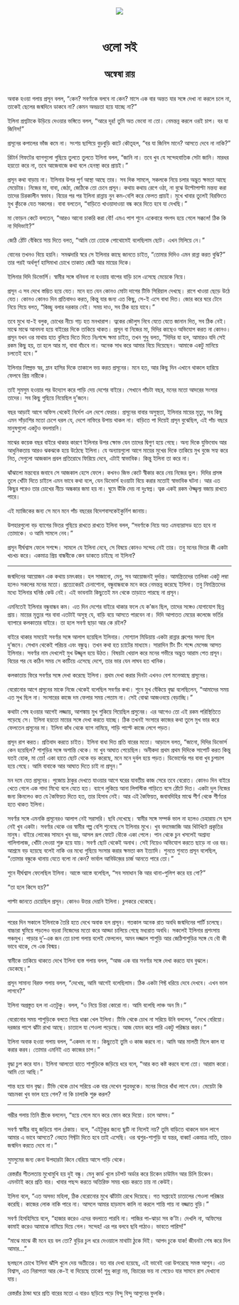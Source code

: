 <div align=center> <img src="../../metadata/images/rabibasariya/ওলো-সই-অন্বেষা-রায়.jpg" align="center"></div><br><h1 align=center>ওলো সই</h1>
<h2 align=center>অন্বেষা রায়</h2><br>অবাক হওয়া গলায় প্রসূন বলল, “কেন? সবর্ণাকে বলবে না কেন? মাসে এক বার অন্তত যার সঙ্গে দেখা না করলে চলে না, তাকেই ছেলের জন্মদিনে ডাকবে না? কেমন অভদ্রতা হয়ে যাচ্ছে না?”

ইলিনা প্রশ্নটাকে উড়িয়ে দেওয়ার ভঙ্গিতে বলল, “আরে দূর! তুমি অত ভেবো না তো। নেমন্তন্ন করলে ওরই চাপ। বর যা জিনিস!”

প্রসূনের কপালের ভাঁজ কমে না। সংশয় ছাপিয়ে বুড়বুড়ি কাটে কৌতূহল, “বর যা জিনিস মানে? আসতে দেবে না নাকি?”

রিটার্ন গিফটের ব্যাগগুলো গুছিয়ে তুলতে তুলতে ইলিনা বলল, “জানি না। তবে খুব যে সন্দেহবাতিক সেটা জানি। মারধর হয়তো করে না, তবে আজেবাজে কথা বলে হেনস্থা করে প্রায়ই।”

প্রসূন কথা বাড়ায় না। ইলিনার উপর পূর্ণ আস্থা আছে তার। সব দিক সামলে, সকলকে নিয়ে চলার অদ্ভুত ক্ষমতা আছে মেয়েটার। নিজের মা, বাবা, জেঠা, জেঠিকে তো চেনে প্রসূন। কথায় কথায় রেগে ওঠা, না বুঝে উল্টোপাল্টা মন্তব্য করা তাদের চিরকালীন স্বভাব। বিয়ের পর পর ইলিনা রান্নায় নুন কম-বেশি করে ফেলত প্রায়ই। মুখে খাবার তুলেই বিরক্তিতে মুখ কুঁচকে যেত সকলের। বাবা বলতেন, “বাড়িতে খাওয়াদাওয়া বন্ধ করে দিতে হবে যা দেখছি।”

মা ফোড়ন কেটে বলতেন, “আরও আনো চাকরি করা বৌ! এমএ পাশ শুনে একেবারে গদগদ হয়ে গেলে সক্কলে! ঠিক কি না দিদিভাই?”

জেঠি ঠোঁট বেঁকিয়ে সায় দিতে বলত, “আমি তো তোকে পোথোমেই বলেছিলাম ছোট। এখন মিলিয়ে নে।”

বোনের তখনও বিয়ে হয়নি। সমঝদারি স্বরে সে ইলিনার কাছে জানতে চাইত, “তোমার দিদিও এমন রান্না করত বুঝি?” তার পরই অর্থপূর্ণ হাসিমাখা চোখে তাকাত জেঠি আর মায়ের দিকে।

ইলিনার দিদি ডিভোর্সি। স্বামীর সঙ্গে বনিবনা না হওয়ায় বাপের বাড়ি চলে এসেছে মেয়েকে নিয়ে।  

প্রসূন এ সব দেখে স্তম্ভিত হয়ে যেত। মনে হত যেন কোনও মোটা দাগের টিভি সিরিয়াল দেখছে। রাগে খাওয়া ছেড়ে উঠে যেত। কোনও কোনও দিন প্রতিবাদও করত, কিন্তু যার জন্য এত কিছু, সে-ই এসে বাধা দিত। জোর করে ঘরে টেনে নিয়ে গিয়ে বলত, “কিচ্ছু বলার দরকার নেই। সময় দাও, সব ঠিক হয়ে যাবে।”

তবে মুখে যা-ই বলুক, চোখের নীচে গাঢ় হত মনখারাপ। ত্বকের জৌলুস নিবে যেতে যেতে জানান দিত, সব ঠিক নেই। মাঝে মাঝে আনমনা হয়ে বাইরের দিকে তাকিয়ে থাকত। প্রসূন বা নিজের মা, দিদির কাছেও অভিযোগ করত না কোনও। প্রসূন যখন ওর মাথায় হাত বুলিয়ে দিতে দিতে নিঃশব্দে ক্ষমা চাইত, তখন শুধু বলত, “দিদির যা হল, আমারও যদি সেই রকম কিছু হয়, তা হলে আর মা, বাবা বাঁচবে না। অনেক সাধ করে আমার বিয়ে দিয়েছেন। আমাকে একটু মানিয়ে চলতেই হবে।”

ইলিনার নিষ্প্রভ স্বর, ম্লান হাসির দিকে তাকালে ভয় করত প্রসূনের। মনে হত, আর কিছু দিন এখানে থাকলে হারিয়ে ফেলবে প্রিয় নারীকে।

তাই সুমসুম হওয়ার পর উদ্যোগ করে পাড়ি দেয় দেশের বাইরে। সেখানে পাঁচটা বছর, মনের মতো আদরের সংসার তাদের। সব কিছু গুছিয়ে নিয়েছিল দু’জনে।

বছর আড়াই আগে অফিস থেকেই নির্দেশ এল দেশে ফেরার। প্রসূনের বাবার অসুস্থতা, ইলিনার মায়ের মৃত্যু, সব কিছু এমন সাঁড়াশির মতো চেপে ধরল যে, দেশে নাফিরে উপায় থাকল না। বাড়িতে পা দিয়েই প্রসূন বুঝেছিল, এই পাঁচ বছরে মানুষগুলো একটুও বদলায়নি।

মাঝের কয়েক বছর বাইরে থাকার কারণে ইলিনার উপর ক্ষোভ যেন তাদের দ্বিগুণ হয়ে গেছে। অন্য দিকে যুক্তিবোধ আর আধুনিকতায় আরও ঝকঝকে হয়ে উঠেছে ইলিনা। যে অন্যায়গুলো আগে মায়ের মুখের দিকে তাকিয়ে মুখ বুজে সহ্য করে নিত, সেগুলো আজকাল প্রবল প্রতিরোধে ফিরিয়ে দেবে, এটাই স্বাভাবিক। কিন্তু ইলিনা তা করে না।

ঝাঁঝালো মন্তব্যের জবাবে সে আজকাল হেসে ফেলে। কখনও জিভ কেটে স্বীকার করে নেয় নিজের ভুল। দিদির প্রসঙ্গ তুলে খোঁটা দিতে চাইলে এমন ভাবে কথা বলে, যেন ডিভোর্স হওয়াটা বিয়ে করার মতোই স্বাভাবিক ঘটনা। আর এত কিছুর পরেও তার চোখের নীচে অন্ধকার জমা হয় না। ঘুমে উঁকি দেয় না দুঃস্বপ্ন। ত্বক একই রকম ঔজ্জ্বল্য বজায় রাখতে পারে।

এই ম্যাজিকের জন্য সে মনে মনে পাঁচ বছরের বিদেশবাসকেইকুর্নিশ জানায়।

উপহারগুলো বড় ব্যাগের ভিতর গুছিয়ে রাখতে রাখতে ইলিনা বলল, “সবর্ণাকে নিয়ে অত এমব্যারাসড হতে হবে না তোমাকে। ও আমি সামলে নেব।”

প্রসূন দীর্ঘশ্বাস ফেলে সশব্দে। সামলে যে ইলিনা নেবে, সে বিষয়ে কোনও সন্দেহ নেই তার। তবু মনের ভিতর কী একটা খচখচ করে। একমাত্র প্রিয় বান্ধবীকে কেন ডাকতে চাইছে না ইলিনা?

*****

জন্মদিনের আয়োজন এক কথায় চমৎকার। হল সাজানো, মেনু, সব আয়োজনই দুর্দান্ত। আমন্ত্রিতদের তালিকা একটু লম্বা হলেও সকলের মনের মতো। প্রত্যেকেরই চেনাশোনা, বন্ধুবান্ধবকে মনে করে নেমন্তন্ন করেছে ইলিনা। তবু নিমন্ত্রিতদের মধ্যে ইলিনার ঘনিষ্ঠ কেউ নেই। এই ভাবনাটা কিছুতেই মন থেকে তাড়াতে পারছে না প্রসূন।  

এমনিতেই ইলিনার বন্ধুবান্ধব কম। এত দিন দেশের বাইরে থাকার ফলে যে ক’জন ছিল, তাদের সঙ্গেও যোগাযোগ ছিন্ন প্রায়। মায়ের মৃত্যুর পর বাবা এতটাই অসুস্থ যে, বাড়ি বয়ে আসতে পারবেন না। দিদি আপাতত মেয়ের কলেজে ভর্তির ব্যাপারে কলকাতার বাইরে। তা হলে সবর্ণা ছাড়া আর কে রইল?

বাইরে থাকার সময়েই সবর্ণার সঙ্গে আলাপ হয়েছিল ইলিনার। সোশ্যাল মিডিয়ায় একটা রান্নার গ্রুপের সদস্য ছিল দু’জনে। সেখান থেকেই পরিচয় এবং বন্ধুত্ব। তখন কথা হত চ্যাটের মাধ্যমে। সারাদিন টিং টিং শব্দে মেসেজ আসত ইলিনার। সবর্ণার নাম দেখলেই মুখ উজ্জ্বল হয়ে উঠত। বিষয়টা খেয়াল করে মনের গভীরে অদ্ভুত আরাম পেত প্রসূন। বিয়ের পর যে কঠিন সময় সে কাটিয়ে এসেছে দেশে, তার ভার যেন লাঘব হত খানিক।

কলকাতায় ফিরে সবর্ণার সঙ্গে দেখা করেছে ইলিনা। প্রথম দেখা করার দিনটা এখনও বেশ মনেআছে প্রসূনের।

বেরোনোর আগে প্রসূনের মাকে নিজে থেকেই বলেছিল সবর্ণার কথা। শুনে মুখ বেঁকিয়ে বৃদ্ধা বলেছিলেন, “আমাদের সময় এত সুখ ছিল না। সংসারের কাজে দম ফেলার সময় পেতাম না। সেই বোঝা আজওবয়ে বেড়াচ্ছি।”

কথাটা শেষ হওয়ার আগেই লজ্জায়, আশঙ্কায় মুখ শুকিয়ে গিয়েছিল প্রসুনের। এর আগেও তো এই রকম পরিস্থিতিতে পড়েছে সে। ইলিনা হয়তো মায়ের সঙ্গে দেখা করতে যাচ্ছে। ঠিক তখনই সংসারে কাজের কথা তুলে মুখ ভার করে ফেলতেন প্রসূনের মা। ইলিনা কাঁধ থেকে ব্যাগ নামিয়ে, শাড়ি পাল্টে কাজে লেগে পড়ত।

প্রসূন রাগ করত। প্রতিবাদ করতে চাইত। ইলিনা বাধা দিত প্রতি বারের মতো। আড়ালে বলত, “জানো, দিদির ডিভোর্স কেন হয়েছিল? শাশুড়ির সঙ্গে অশান্তি থেকে। মা খুব আঘাত পেয়েছিল। অনীকদা প্রথম প্রথম দিদিকে সাপোর্ট করত কিন্তু যতই হোক, মা তো! একা হাতে ছোট থেকে বড় করেছে, মনে মনে দুর্বল হয়ে পড়ত। ডিভোর্সের পর বাবা খুব চুপচাপ হয়ে গেছে। আমি বাবাকে আর আঘাত দিতে চাই না প্রসূন।”

মন দমে যেত প্রসূনের। পুজোয় ঠাকুর দেখতে যাওয়ার আগে ঘরের যাবতীয় কাজ সেরে তবে বেরোত। কোনও দিন বাইরে খেতে গেলে এক গাদা মিথ্যে বলে যেতে হত। ব্যাগে লুকিয়ে আনা লিপস্টিক গাড়িতে বসে ঠোঁটে দিত। একটা দুল নিজের জন্য কিনলেও কত যে কৈফিয়ত দিতে হত, তার হিসাব নেই। আর এই কৈফিয়ত, জবাবদিহির মাঝে শীর্ণ থেকে শীর্ণতর হতে থাকত ইলিনা।

সবর্ণার সঙ্গে এমনকি প্রসূনেরও আলাপ নেই সরাসরি। ছবি দেখেছে। স্বামীর সঙ্গে সম্পর্ক ভাল না হলেও চেহারায় সে ছাপ নেই খুব একটা। সবর্ণার থেকে ওর স্বামীর গল্প বেশি শুনেছে সে ইলিনার মুখে। খুব বদমেজাজি আর খিটখিটে প্রকৃতির মানুষ। বাইরে লোকের সামনে খুব ভদ্র, আসল রূপ ফোটে বৌকে একা পেলে। পান থেকে চুন খসলেই অশ্রাব্য গালিগালাজ, খোঁটা দেওয়া শুরু হয়ে যায়। সবর্ণা ছোট থেকেই অনাথ। সেই নিয়েও অভিযোগ করতে ছাড়ে না ওর বর। আশ্রমে বড় হয়েছে বলেই নাকি ওর মধ্যে গুছিয়ে সংসার করার ক্ষমতা কম ইত্যাদি। শুনতে শুনতে প্রসূন বলেছিল, “তোমার বন্ধুকে থানায় যেতে বলো না কেন? ভার্বাল আবিউজ়ের চার্জ আনতে পারে তো।”

শুনে দীর্ঘশ্বাস ফেলেছিল ইলিনা। আস্তে আস্তে বলেছিল, “সব সমাধান কি আর থানা-পুলিশ করে হয় গো?”

“তা হলে কিসে হয়?”

পাল্টা জানতে চেয়েছিল প্রসূন। কোনও উত্তর দেয়নি ইলিনা। চুপকরে থেকেছে।

*****

পরের দিন সকালে ইলিনাকে তৈরি হতে দেখে অবাক হল প্রসূন। গতকাল অনেক রাত অবধি জন্মদিনের পার্টি চলেছে। বাচ্চারা ঘুমিয়ে পড়লেও বড়রা নিজেদের মতো করে আড্ডা চালিয়ে গেছে মধ্যরাত অবধি। সকলেই ইলিনার প্রশংসায় পঞ্চমুখ। পাড়ার দু’-এক জন তো চাপা গলায় বলেই ফেললেন, অমন দজ্জাল শাশুড়ি আর জেঠিশাশুড়ির সঙ্গে যে বৌ কী ভাবে থাকে, সে এক বিস্ময়।

স্বামীকে তাকিয়ে থাকতে দেখে ইলিনা ব্যস্ত গলায় বলল, “আজ এক বার সবর্ণার সঙ্গে দেখা করতে যাব বুঝলে। ডেকেছে।”

প্রসূন সামান্য বিরক্ত গলায় বলল, “দেখেছ, আমি আগেই বলেছিলাম। ঠিক একটা গিফ্ট ধরিয়ে দেবে দেখবে। এখন ভাল লাগবে?”

ইলিনা অপ্রস্তুত হল না এতটুকু। বলল, “ও নিয়ে চিন্তা কোরো না। আমি বলেছি লাঞ্চ অন মি।”

বেরোনোর সময় শাশুড়িকে বলতে গিয়ে ধাক্কা খেল ইলিনা। টিভি থেকে চোখ না সরিয়ে উনি বললেন, “দেখে বেরিয়ো। দরজার পাশে ঝাঁটা রাখা আছে। চাতালে যা শেওলা পড়েছে। আজ যেমন করে পারি একটু পরিষ্কার করব।”

ইলিনা অবাক হওয়া গলায় বলল, “একদম না মা। কিছুতেই তুমি ও কাজ করবে না। আমি আর মালতী মিলে কাল যা করার করব। তোমার এমনিই এত কাজের চাপ।”

বৃদ্ধা চুপ করে যান। ইলিনা আলতো হাতে শাশুড়িকে জড়িয়ে ধরে বলে, “আর কত কষ্ট করবে বলো তো। আরাম করো। আমি তো আছি।”

শান্ত হয়ে যান বৃদ্ধা। টিভি থেকে চোখ সরিয়ে এক বার দেখেন পুত্রবধুকে। মনের ভিতর ধাঁধা লাগে যেন। মেয়েটা কি আচমকা খুব ভাল হয়ে গেল? না কি চালাকি শুরু করল?

*****

গম্ভীর গলায় তিনি স্ত্রীকে বললেন, “হয়ে গেলে মনে করে ফোন করে দিয়ো। চলে আসব।”

সবর্ণা স্বামীর বাহু জড়িয়ে গাল ঠেকায়। বলে, “এইটুকুর জন্যে ছুটি না নিলেই নয়? তুমি বাড়িতে থাকলে ভাল লাগে আমার এ ভাবে আসতে? নেহাত গিফ্টটা দিতে হবে তাই এসেছি। ওর শ্বশুর-শাশুড়ি যা যন্তর, বাব্বা! একমাত্র নাতি, তারও জন্মদিন করতে দেবে না।”

সুমসুমের জন্য কেনা উপহারটা কিনে বেরিয়ে আসে গাড়ি থেকে।

রেস্তরাঁর শীতলতায় মুখোমুখি হয় দুই বন্ধু। মেনু কার্ড খুলে চটপট অর্ডার করে চিকেন চাউমিন আর চিলি চিকেন। এমনটাই করে প্রতি বার। খাবার পছন্দ করতে অতিরিক্ত সময় খরচ করতে চায় না কেউই।

ইলিনা বলে, “এত অসভ্য মহিলা, ঠিক বেরোনোর মুখে ঝাঁটাটা রেখে দিয়েছে। গত সপ্তাহেই চাতালের শেওলা পরিষ্কার করেছি। কাজের লোক নাকি পারে না। আসলে আমার হাড়মাস কালি না করলে শান্তি পায় না বজ্জাত বুড়ি।”

সবর্ণা হিসহিসিয়ে বলে, “হাজার করেও এদের বদলাতে পারবি না। পাজির পা-ঝাড়া সব ক’টা। দেখলি না, অফিসের কামাই করেও আমাকে নামিয়ে দিয়ে গেল। সন্দেহ! এর পর বলবে ছবি পাঠাও। ভাবতে পারিস!”

“মাঝে মাঝে কী মনে হয় বল তো? বুড়ির চুল ধরে দেওয়ালে মাথাটা ঠুকে দিই। আপদ চুকে যাক! জীবনটা শেষ করে দিল আমার...”

ছলছলে চোখে ইলিনা ঝাঁপি খুলে দেয় অতীতের। যত বার দেখা হয়েছে, এই ভাবেই ওরা উগরেছে সমস্ত আগুন। এত বিশ্বাস, এত নিরাপত্তা আর কে-ই বা দিয়েছে তাকে! শুধু কান্না নয়, বিচারের ভয় না পেয়েও যার সামনে রাগ দেখানো যায়।

রেস্তরাঁর ঠান্ডা ঘরে প্রতি বারের মতো এ বারও ছড়িয়ে পড়ে বিন্দু বিন্দু আগুনের ফুলকি।